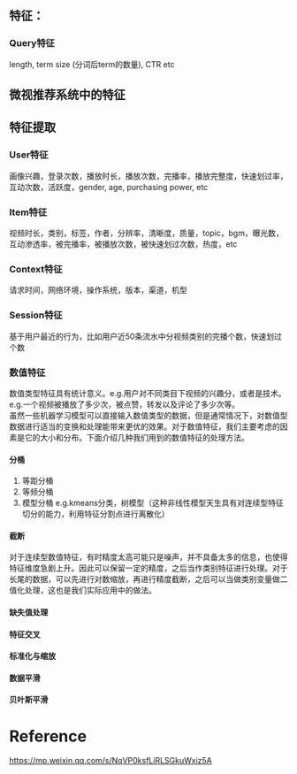 ## 特征：
### Query特征
length, term size (分词后term的数量), CTR etc

## 微视推荐系统中的特征
## 特征提取
### User特征
画像兴趣，登录次数，播放时长，播放次数，完播率，播放完整度，快速划过率，互动次数，活跃度，gender, age, purchasing power, etc
### Item特征
视频时长，类别，标签，作者，分辨率，清晰度，质量，topic，bgm，曝光数，互动渗透率，被完播率，被播放次数，被快速划过次数，热度，etc
### Context特征
请求时间，网络环境，操作系统，版本，渠道，机型
### Session特征
基于用户最近的行为，比如用户近50条流水中分视频类别的完播个数，快速划过个数

### 数值特征
数值类型特征具有统计意义。e.g.用户对不同类目下视频的兴趣分，或者是技术。e.g.一个视频被播放了多少次，被点赞，转发以及评论了多少次等。  
虽然一些机器学习模型可以直接输入数值类型的数据，但是通常情况下，对数值型数据进行适当的变换和处理能带来更优的效果。对于数值特征，我们主要考虑的因素是它的大小和分布。下面介绍几种我们用到的数值特征的处理方法。

#### 分桶  
1. 等距分桶
2. 等频分桶
3. 模型分桶 e.g.kmeans分类，树模型（这种非线性模型天生具有对连续型特征切分的能力，利用特征分割点进行离散化）
#### 截断
对于连续型数值特征，有时精度太高可能只是噪声，并不具备太多的信息，也使得特征维度急剧上升。因此可以保留一定的精度，之后当作类别特征进行处理。对于长尾的数据，可以先进行对数缩放，再进行精度截断，之后可以当做类别变量做二值化处理，这也是我们实际应用中的做法。
#### 缺失值处理

#### 特征交叉

#### 标准化与缩放

#### 数据平滑

#### 贝叶斯平滑



# Reference
https://mp.weixin.qq.com/s/NqVP0ksfLiRLSGkuWxiz5A
